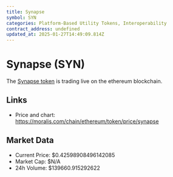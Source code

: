 ```yaml
---
title: Synapse
symbol: SYN
categories: Platform-Based Utility Tokens, Interoperability
contract_address: undefined
updated_at: 2025-01-27T14:49:09.814Z
---
```


# Synapse (SYN)
The [Synapse token](https://moralis.com/chain/ethereum/token/price/synapse) is trading live on the ethereum blockchain.

## Links
- Price and chart: https://moralis.com/chain/ethereum/token/price/synapse

## Market Data
- Current Price: $0.42598908496142085
- Market Cap: $N/A
- 24h Volume: $139660.915292622
